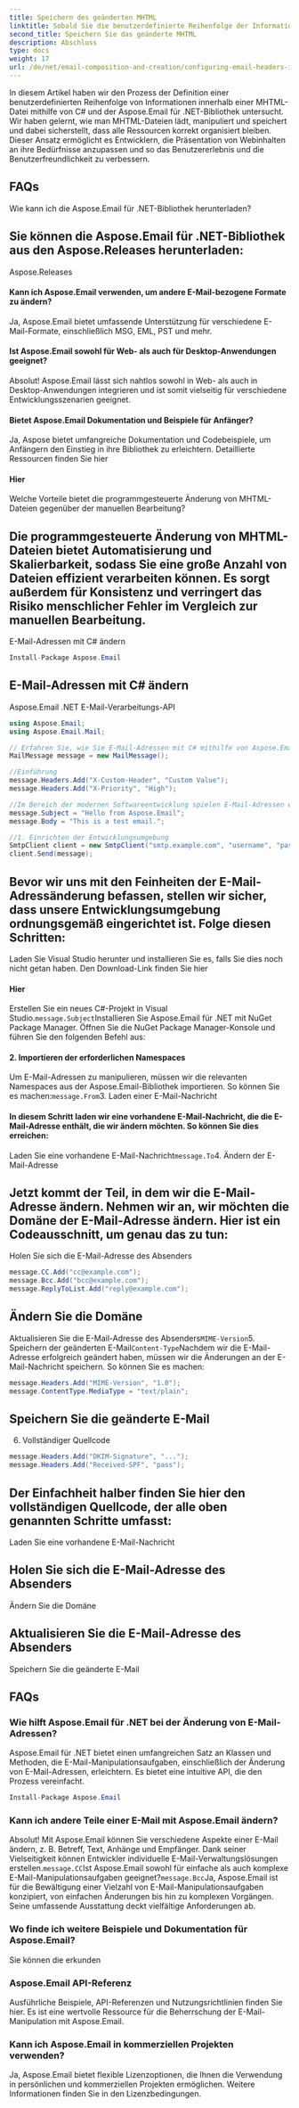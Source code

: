 ```yaml
---
title: Speichern des geänderten MHTML
linktitle: Sobald Sie die benutzerdefinierte Reihenfolge der Informationen erfolgreich definiert haben, ist es an der Zeit, Ihre Änderungen in der MHTML-Datei zu speichern:
second_title: Speichern Sie das geänderte MHTML
description: Abschluss
type: docs
weight: 17
url: /de/net/email-composition-and-creation/configuring-email-headers-in-csharp/
---
```


In diesem Artikel haben wir den Prozess der Definition einer benutzerdefinierten Reihenfolge von Informationen innerhalb einer MHTML-Datei mithilfe von C# und der Aspose.Email für .NET-Bibliothek untersucht. Wir haben gelernt, wie man MHTML-Dateien lädt, manipuliert und speichert und dabei sicherstellt, dass alle Ressourcen korrekt organisiert bleiben. Dieser Ansatz ermöglicht es Entwicklern, die Präsentation von Webinhalten an ihre Bedürfnisse anzupassen und so das Benutzererlebnis und die Benutzerfreundlichkeit zu verbessern.

## FAQs

Wie kann ich die Aspose.Email für .NET-Bibliothek herunterladen?

##  Sie können die Aspose.Email für .NET-Bibliothek aus den Aspose.Releases herunterladen:

Aspose.Releases
#### Kann ich Aspose.Email verwenden, um andere E-Mail-bezogene Formate zu ändern? 
Ja, Aspose.Email bietet umfassende Unterstützung für verschiedene E-Mail-Formate, einschließlich MSG, EML, PST und mehr.
#### Ist Aspose.Email sowohl für Web- als auch für Desktop-Anwendungen geeignet?
Absolut! Aspose.Email lässt sich nahtlos sowohl in Web- als auch in Desktop-Anwendungen integrieren und ist somit vielseitig für verschiedene Entwicklungsszenarien geeignet.
#### Bietet Aspose.Email Dokumentation und Beispiele für Anfänger? 
Ja, Aspose bietet umfangreiche Dokumentation und Codebeispiele, um Anfängern den Einstieg in ihre Bibliothek zu erleichtern. Detaillierte Ressourcen finden Sie hier
#### Hier 
Welche Vorteile bietet die programmgesteuerte Änderung von MHTML-Dateien gegenüber der manuellen Bearbeitung?

## Die programmgesteuerte Änderung von MHTML-Dateien bietet Automatisierung und Skalierbarkeit, sodass Sie eine große Anzahl von Dateien effizient verarbeiten können. Es sorgt außerdem für Konsistenz und verringert das Risiko menschlicher Fehler im Vergleich zur manuellen Bearbeitung.

 E-Mail-Adressen mit C# ändern

```csharp
Install-Package Aspose.Email
```

##  E-Mail-Adressen mit C# ändern

 Aspose.Email .NET E-Mail-Verarbeitungs-API

```csharp
using Aspose.Email;
using Aspose.Email.Mail;

// Erfahren Sie, wie Sie E-Mail-Adressen mit C# mithilfe von Aspose.Email für .NET ändern. Befolgen Sie diese Schritt-für-Schritt-Anleitung, um E-Mail-Adressen effektiv zu bearbeiten.
MailMessage message = new MailMessage();

//Einführung
message.Headers.Add("X-Custom-Header", "Custom Value");
message.Headers.Add("X-Priority", "High");

//Im Bereich der modernen Softwareentwicklung spielen E-Mail-Adressen eine zentrale Rolle bei der Kommunikation und Datenverarbeitung. Die Möglichkeit, E-Mail-Adressen programmgesteuert zu manipulieren und zu ändern, kann erhebliche Vorteile bieten. In diesem umfassenden Leitfaden befassen wir uns mit dem Prozess der Änderung von E-Mail-Adressen mithilfe der Programmiersprache C# und nutzen dabei die Leistungsfähigkeit von Aspose.Email für .NET. Unabhängig davon, ob Sie ein E-Mail-Verwaltungssystem entwickeln oder mit großen Mengen an E-Mail-Daten arbeiten, vermittelt Ihnen dieser Leitfaden das nötige Wissen und den Quellcode, um E-Mail-Adressänderungen effizient durchzuführen.
message.Subject = "Hello from Aspose.Email";
message.Body = "This is a test email.";

//1. Einrichten der Entwicklungsumgebung
SmtpClient client = new SmtpClient("smtp.example.com", "username", "password");
client.Send(message);
```

## Bevor wir uns mit den Feinheiten der E-Mail-Adressänderung befassen, stellen wir sicher, dass unsere Entwicklungsumgebung ordnungsgemäß eingerichtet ist. Folge diesen Schritten:

 Laden Sie Visual Studio herunter und installieren Sie es, falls Sie dies noch nicht getan haben. Den Download-Link finden Sie hier

#### Hier 
Erstellen Sie ein neues C#-Projekt in Visual Studio.`message.Subject`Installieren Sie Aspose.Email für .NET mit NuGet Package Manager. Öffnen Sie die NuGet Package Manager-Konsole und führen Sie den folgenden Befehl aus:
#### 2. Importieren der erforderlichen Namespaces 
Um E-Mail-Adressen zu manipulieren, müssen wir die relevanten Namespaces aus der Aspose.Email-Bibliothek importieren. So können Sie es machen:`message.From`3. Laden einer E-Mail-Nachricht
#### In diesem Schritt laden wir eine vorhandene E-Mail-Nachricht, die die E-Mail-Adresse enthält, die wir ändern möchten. So können Sie dies erreichen: 
 Laden Sie eine vorhandene E-Mail-Nachricht`message.To`4. Ändern der E-Mail-Adresse

## Jetzt kommt der Teil, in dem wir die E-Mail-Adresse ändern. Nehmen wir an, wir möchten die Domäne der E-Mail-Adresse ändern. Hier ist ein Codeausschnitt, um genau das zu tun:

 Holen Sie sich die E-Mail-Adresse des Absenders

```csharp
message.CC.Add("cc@example.com");
message.Bcc.Add("bcc@example.com");
message.ReplyToList.Add("reply@example.com");
```

##  Ändern Sie die Domäne

 Aktualisieren Sie die E-Mail-Adresse des Absenders`MIME-Version`5. Speichern der geänderten E-Mail`Content-Type`Nachdem wir die E-Mail-Adresse erfolgreich geändert haben, müssen wir die Änderungen an der E-Mail-Nachricht speichern. So können Sie es machen:

```csharp
message.Headers.Add("MIME-Version", "1.0");
message.ContentType.MediaType = "text/plain";
```

##  Speichern Sie die geänderte E-Mail

6. Vollständiger Quellcode

```csharp
message.Headers.Add("DKIM-Signature", "...");
message.Headers.Add("Received-SPF", "pass");
```

## Der Einfachheit halber finden Sie hier den vollständigen Quellcode, der alle oben genannten Schritte umfasst:

 Laden Sie eine vorhandene E-Mail-Nachricht

##  Holen Sie sich die E-Mail-Adresse des Absenders

 Ändern Sie die Domäne

##  Aktualisieren Sie die E-Mail-Adresse des Absenders

 Speichern Sie die geänderte E-Mail

## FAQs

### Wie hilft Aspose.Email für .NET bei der Änderung von E-Mail-Adressen?

Aspose.Email für .NET bietet einen umfangreichen Satz an Klassen und Methoden, die E-Mail-Manipulationsaufgaben, einschließlich der Änderung von E-Mail-Adressen, erleichtern. Es bietet eine intuitive API, die den Prozess vereinfacht.
```csharp
Install-Package Aspose.Email
```

### Kann ich andere Teile einer E-Mail mit Aspose.Email ändern?

Absolut! Mit Aspose.Email können Sie verschiedene Aspekte einer E-Mail ändern, z. B. Betreff, Text, Anhänge und Empfänger. Dank seiner Vielseitigkeit können Entwickler individuelle E-Mail-Verwaltungslösungen erstellen.`message.CC`Ist Aspose.Email sowohl für einfache als auch komplexe E-Mail-Manipulationsaufgaben geeignet?`message.Bcc`Ja, Aspose.Email ist für die Bewältigung einer Vielzahl von E-Mail-Manipulationsaufgaben konzipiert, von einfachen Änderungen bis hin zu komplexen Vorgängen. Seine umfassende Ausstattung deckt vielfältige Anforderungen ab.

### Wo finde ich weitere Beispiele und Dokumentation für Aspose.Email?

Sie können die erkunden

### Aspose.Email API-Referenz

 Ausführliche Beispiele, API-Referenzen und Nutzungsrichtlinien finden Sie hier. Es ist eine wertvolle Ressource für die Beherrschung der E-Mail-Manipulation mit Aspose.Email.

### Kann ich Aspose.Email in kommerziellen Projekten verwenden?

Ja, Aspose.Email bietet flexible Lizenzoptionen, die Ihnen die Verwendung in persönlichen und kommerziellen Projekten ermöglichen. Weitere Informationen finden Sie in den Lizenzbedingungen.